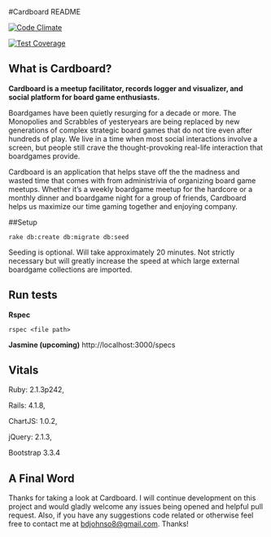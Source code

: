 #Cardboard README

[![Code Climate](https://codeclimate.com/github/BradleyJohnson/Cardboard/badges/gpa.svg)](https://codeclimate.com/github/BradleyJohnson/Cardboard)

[![Test Coverage](https://codeclimate.com/github/BradleyJohnson/Cardboard/badges/coverage.svg)](https://codeclimate.com/github/BradleyJohnson/Cardboard)


## What is Cardboard?
**Cardboard is a meetup facilitator, records logger and visualizer, and social platform for board game enthusiasts.**

Boardgames have been quietly resurging for a decade or more.  The Monopolies and Scrabbles of yesteryears are being replaced by new generations of complex strategic board games that do not tire even after hundreds of play. We live in a time when most social interactions involve a screen, but people still crave the thought-provoking real-life interaction that boardgames provide.

Cardboard is an application that helps stave off the the madness and wasted time that comes with from administrivia of organizing board game meetups. Whether it’s a weekly boardgame meetup for the hardcore or a monthly dinner and boardgame night for a group of friends, Cardboard helps us maximize our time gaming together and enjoying company.

##Setup
```
rake db:create db:migrate db:seed
```
Seeding is optional. Will take approximately 20 minutes. Not strictly necessary but will greatly increase the speed at which large external boardgame collections are imported.


## Run tests
**Rspec**
```
rspec <file path>
```
**Jasmine  (upcoming)**
http://localhost:3000/specs


## Vitals
Ruby: 2.1.3p242,

Rails: 4.1.8,

ChartJS: 1.0.2,

jQuery: 2.1.3,

Bootstrap 3.3.4


## A Final Word
Thanks for taking a look at Cardboard. I will continue development on this project and would gladly welcome any issues being opened and helpful pull request. Also, if you have any suggestions code related or otherwise feel free to contact me at bdjohnso8@gmail.com. Thanks!
